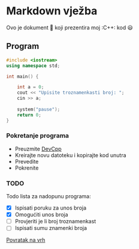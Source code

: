 # **Markdown vježba**
Ovo je dokument :memo: koji prezentira moj :C++: kod :smiley: 

## **Program**
```cpp
#include <iostream>
using namespace std;

int main() {

    int a = 0;
    cout << "Upisite troznamenkasti broj: ";
    cin >> a;
    
    system("pause");
    return 0;
}
```
### **Pokretanje programa**
- Preuzmite [DevCpp](https://sourceforge.net/projects/orwelldevcpp/)
- Kreirajte novu datoteku i kopirajte kod unutra
- Prevedite
- Pokrenite

### **TODO**
Todo lista za nadopunu programa:
- [x] Ispisati poruku za unos broja
- [x] Omogućiti unos broja
- [ ] Provjeriti je li broj troznamenkast
- [ ] Ispisati sumu znamenki broja 

[Povratak na vrh](#Markdown-vježba)
